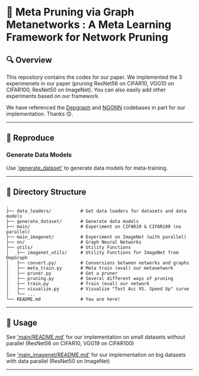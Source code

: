 # 📄 Meta Pruning via Graph Metanetworks : A Meta Learning Framework for Network Pruning

<!-- **[Insert title here]**  
*Authors: [Your Name], [Co-Author(s)]*  
*Conference/Journal: [e.g., NeurIPS 2025, arXiv preprint]*  
*ArXiv Link: [insert link]*  
*Published Version: [insert DOI or link if available]* -->

## 🔍 Overview

This repository contains the codes for our paper. We implemented the 3 experimenets in our paper (pruning ResNet56 on CIFAR10, VGG10 on CIFAR100, ResNet50 on ImageNet). You can also easily add other experiments based on our framework.

We have referenced the [Depgraph](https://github.com/VainF/Torch-Pruning) and [NGGNN](https://github.com/mkofinas/neural-graphs) codebases in part for our implementation. Thanks 😊.

---

## 🚀 Reproduce

### Generate Data Models

Use ['generate_dataset'](generate_dataset/) to generate data models for meta-training.



---


## 📁 Directory Structure

```
.
├── data_loaders/           # Get data loaders for datasets and data models
├── generate_dataset/       # Generate data models
├── main/                   # Experiment on CIFAR10 & CIFAR100 (no parallel)
├── main_imagenet/          # Experiment on ImageNet (with parallel)
├── nn/                     # Graph Neural Networks
├── utils/                  # Utility Functions
│   ├── imagenet_utils/     # Utility Functions for ImageNet from DepGraph
│   ├── convert.py/         # Conversions between networks and graphs
│   ├── meta_train.py       # Meta train (eval) our metanetwork
│   ├── pruner.py           # Get a pruner
│   ├── pruning.py          # Several different ways of pruning
│   ├── train.py            # Train (eval) our network
│   ├── visualize.py        # Visualize "Test Acc VS. Speed Up" curve
│   └── ...          
└── README.md               # You are here!
```

---


## 🧪 Usage

See ['main/README.md'](main/README.md) for our implementation on small datasets without parallel (ResNet56 on CIFAR10, VGG19 on CIFAR100)

See ['main_imagenet/README.md'](main_imagenet/README.md) for our implementation on big datasets with data parallel (ResNet50 on ImageNet)


---




